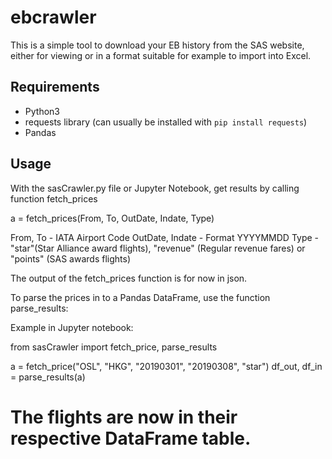 ebcrawler
=========

This is a simple tool to download your EB history from the SAS website, either for
viewing or in a format suitable for example to import into Excel.

Requirements
------------

* Python3
* requests library (can usually be installed with `pip install requests`)
* Pandas

Usage
------------

With the sasCrawler.py file or Jupyter Notebook, get results by calling function fetch_prices

a = fetch_prices(From, To, OutDate, Indate, Type)

From, To - IATA Airport Code
OutDate, Indate - Format YYYYMMDD
Type - "star"(Star Alliance award flights), "revenue" (Regular revenue fares) or "points" (SAS awards flights)

The output of the fetch_prices function is for now in json. 

To parse the prices in to a Pandas DataFrame, use the function parse_results:

Example in Jupyter notebook:

from sasCrawler import fetch_price, parse_results

a = fetch_price("OSL", "HKG", "20190301", "20190308", "star")
df_out, df_in = parse_results(a)


The flights are now in their respective DataFrame table. 
=======
